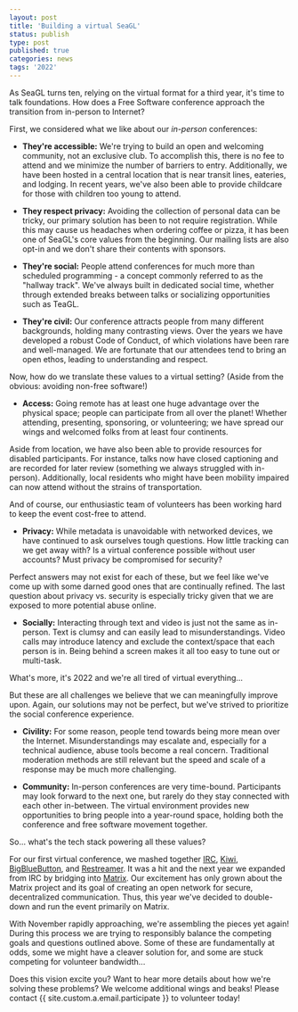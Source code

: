```yaml
---
layout: post
title: 'Building a virtual SeaGL'
status: publish
type: post
published: true
categories: news
tags: '2022'
---
```


As SeaGL turns ten, relying on the virtual format for a third year, it's time to talk foundations. How does a Free Software conference approach the transition from in-person to Internet?

First, we considered what we like about our _in-person_ conferences:

  - **They're accessible:** We're trying to build an open and welcoming community, not an exclusive club. To accomplish this, there is no fee to attend and we minimize the number of barriers to entry. Additionally, we have been hosted in a central location that is near transit lines, eateries, and lodging. In recent years, we've also been able to provide childcare for those with children too young to attend.

  - **They respect privacy:** Avoiding the collection of personal data can be tricky, our primary solution has been to not require registration. While this may cause us headaches when ordering coffee or pizza, it has been one of SeaGL's core values from the beginning. Our mailing lists are also opt-in and we don't share their contents with sponsors.

  - **They're social:** People attend conferences for much more than scheduled programming - a concept commonly referred to as the "hallway track". We've always built in dedicated social time, whether through extended breaks between talks or socializing opportunities such as TeaGL.

  - **They're civil:** Our conference attracts people from many different backgrounds, holding many contrasting views. Over the years we have developed a robust Code of Conduct, of which violations have been rare and well-managed. We are fortunate that our attendees tend to bring an open ethos, leading to understanding and respect.

Now, how do we translate these values to a virtual setting? (Aside from the obvious: avoiding non-free software!)

  - **Access:** Going remote has at least one huge advantage over the physical space; people can participate from all over the planet! Whether attending, presenting, sponsoring, or volunteering; we have spread our wings and welcomed folks from at least four continents.

Aside from location, we have also been able to provide resources for disabled participants. For instance, talks now have closed captioning and are recorded for later review (something we always struggled with in-person). Additionally, local residents who might have been mobility impaired can now attend without the strains of transportation.

And of course, our enthusiastic team of volunteers has been working hard to keep the event cost-free to attend.

  - **Privacy:** While metadata is unavoidable with networked devices, we have continued to ask ourselves tough questions. How little tracking can we get away with? Is a virtual conference possible without user accounts? Must privacy be compromised for security?

Perfect answers may not exist for each of these, but we feel like we've come up with some darned good ones that are continually refined. The last question about privacy vs. security is especially tricky given that we are exposed to more potential abuse online.

  - **Socially:** Interacting through text and video is just not the same as in-person. Text is clumsy and can easily lead to misunderstandings. Video calls may introduce latency and exclude the context/space that each person is in. Being behind a screen makes it all too easy to tune out or multi-task.

What's more, it's 2022 and we're all tired of virtual everything...

But these are all challenges we believe that we can meaningfully improve upon. Again, our solutions may not be perfect, but we've strived to prioritize the social conference experience.

  - **Civility:** For some reason, people tend towards being more mean over the Internet. Misunderstandings may escalate and, especially for a technical audience, abuse tools become a real concern. Traditional moderation methods are still relevant but the speed and scale of a response may be much more challenging.

  - **Community:** In-person conferences are very time-bound. Participants may look forward to the next one, but rarely do they stay connected with each other in-between. The virtual environment provides new opportunities to bring people into a year-round space, holding both the conference and free software movement together.

So... what's the tech stack powering all these values?

For our first virtual conference, we mashed together [IRC](https://libera.chat/), [Kiwi](https://kiwiirc.com/), [BigBlueButton](https://bigbluebutton.org/), and [Restreamer](https://datarhei.github.io/restreamer/). It was a hit and the next year we expanded from IRC by bridging into [Matrix](https://matrix.org/). Our excitement has only grown about the Matrix project and its goal of creating an open network for secure, decentralized communication. Thus, this year we've decided to double-down and run the event primarily on Matrix.

With November rapidly approaching, we're assembling the pieces yet again! During this process we are trying to responsibly balance the competing goals and questions outlined above. Some of these are fundamentally at odds, some we might have a cleaver solution for, and some are stuck competing for volunteer bandwidth...

Does this vision excite you? Want to hear more details about how we're solving these problems? We welcome additional wings and beaks! Please contact {{ site.custom.a.email.participate }} to volunteer today!
